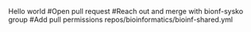 Hello world
#Open pull request
#Reach out and merge with bionf-sysko group 
#Add pull permissions repos/bioinformatics/bioinf-shared.yml

